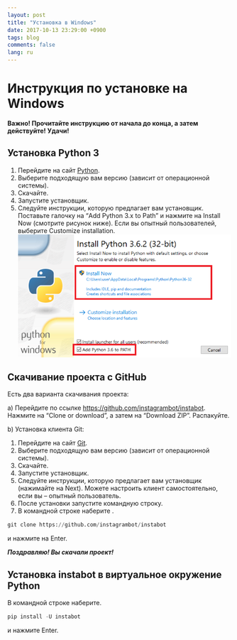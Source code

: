 ```yaml
---
layout: post
title: "Установка в Windows"
date: 2017-10-13 23:29:00 +0900
tags: blog
comments: false
lang: ru
---
```

# Инструкция по установке на Windows

**Важно! Прочитайте инструкцию от начала до конца, а затем действуйте! Удачи!**

## Установка Python 3

1. Перейдите на сайт [Python](https://www.python.org/downloads/).
2. Выберите подходящую вам версию (зависит от операционной системы).
3. Скачайте.
4. Запустите установщик.
5. Следуйте инструкции, которую предлагает вам установщик. Поставьте галочку на “Add Python 3.x to Path” и нажмите на Install Now (смотрите рисунок ниже). Если вы опытный пользователей, выберите Customize installation.
![Install Python 3 and add to PATH](/assets/install_python_on_Windows.PNG "Install Python 3 and add to PATH")

## Скачивание проекта с GitHub

Есть два варианта скачивания проекта:

a) Перейдите по ссылке https://github.com/instagrambot/instabot. Нажмите на “Clone or download”, а затем на “Download ZIP”. Распакуйте.

b) Установка клиента Git:
1. Перейдите на сайт [Git](https://git-scm.com/downloads).
2. Выберите подходящую вам версию (зависит от операционной системы).
3. Скачайте.
4. Запустите установщик.
5. Следуйте инструкции, которую предлагает вам установщик (нажимайте на Next). Можете настроить клиент самостоятельно, если вы – опытный пользователь.
6. После установки запустите командную строку.
7. В командной строке наберите .
``` python
git clone https://github.com/instagrambot/instabot
```
и нажмите на Enter.

***Поздравляю! Вы скачали проект!***

## Установка instabot в виртуальное окружение Python

В командной строке наберите.
``` python
pip install -U instabot
```
и нажмите Enter.